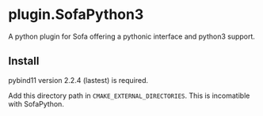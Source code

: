 # plugin.SofaPython3
A python plugin for Sofa offering a pythonic interface and python3 support.

## Install
pybind11 version 2.2.4 (lastest) is required.

Add this directory path in `CMAKE_EXTERNAL_DIRECTORIES`.
This is incomatible with SofaPython.
